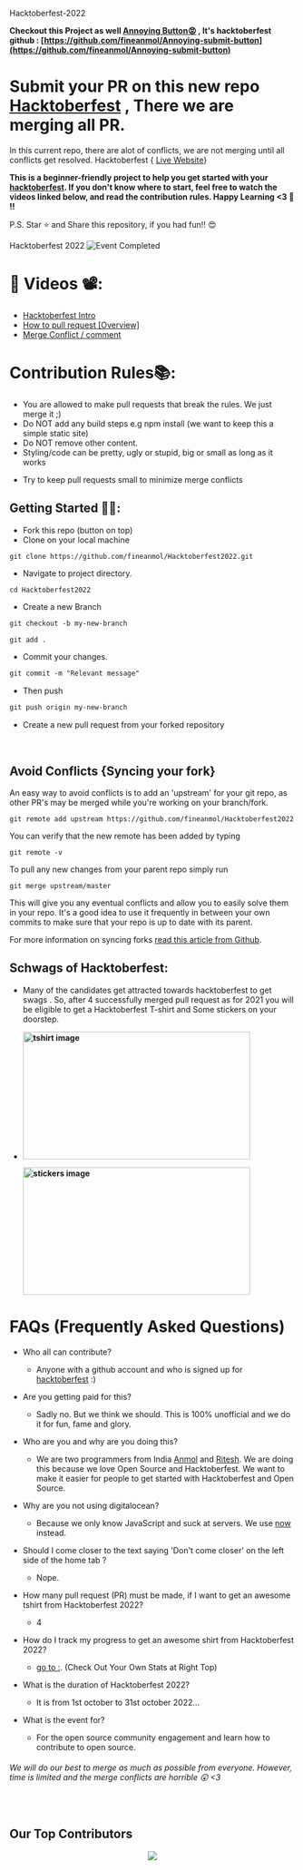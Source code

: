 Hacktoberfest-2022

**Checkout this Project as well [Annoying Button😡](https://annoyingsubmitbutton.netlify.app/) , It's hacktoberfest github : [https://github.com/fineanmol/Annoying-submit-button](https://github.com/fineanmol/Annoying-submit-button)**


# Submit your PR on this new repo [Hacktoberfest](https://github.com/fineanmol/hacktoberfest) , There we are merging all PR. 

In this current repo, there are alot of conflicts, we are not merging until all conflicts get resolved.
Hacktoberfest { [Live Website](https://fineanmol.github.io/Hacktoberfest2022/)}


**This is a beginner-friendly project to help you get started with your
[hacktoberfest](https://hacktoberfest.digitalocean.com/). If you don't know where to start, feel free to watch the videos linked below, and read the contribution rules. Happy Learning <3 💙 !!**

P.S. Star ⭐ and Share this repository, if you had fun!! 😍

Hacktoberfest 2022
![Event Completed](/scripts/Event_Completed_.png)

# 📌 Videos 📽️:

- [Hacktoberfest Intro](https://www.youtube.com/watch?v=mq_FIHdxmIk)
- [How to pull request [Overview]](https://youtu.be/DIj2q02gvKs)
- [Merge Conflict / comment](https://youtu.be/zOx5PJTY8CI)


# Contribution Rules📚:

- You are allowed to make pull requests that break the rules. We just merge it ;)
- Do NOT add any build steps e.g npm install (we want to keep this a simple static site)
- Do NOT remove other content.
- Styling/code can be pretty, ugly or stupid, big or small as long as it works
<!-- - Add your name to the contributorsList file. -->
- Try to keep pull requests small to minimize merge conflicts


## Getting Started 🤩🤗:

- Fork this repo (button on top)
- Clone on your local machine

```terminal
git clone https://github.com/fineanmol/Hacktoberfest2022.git
```
- Navigate to project directory.
```terminal
cd Hacktoberfest2022
```

- Create a new Branch

```markdown
git checkout -b my-new-branch
```

<!--- - Add your Name to `contributors/contributorsList.js`. -->

```markdown
git add .
```
- Commit your changes.

```markdown
git commit -m "Relevant message"
```
- Then push 
```markdown
git push origin my-new-branch
```


- Create a new pull request from your forked repository

<br>

## Avoid Conflicts {Syncing your fork}

An easy way to avoid conflicts is to add an 'upstream' for your git repo, as other PR's may be merged while you're working on your branch/fork.   

```terminal
git remote add upstream https://github.com/fineanmol/Hacktoberfest2022
```

You can verify that the new remote has been added by typing
```terminal
git remote -v
```

To pull any new changes from your parent repo simply run
```terminal
git merge upstream/master
```

This will give you any eventual conflicts and allow you to easily solve them in your repo. It's a good idea to use it frequently in between your own commits to make sure that your repo is up to date with its parent.

For more information on syncing forks [read this article from Github](https://help.github.com/articles/syncing-a-fork/).

## Schwags of Hacktoberfest:
- Many of the candidates get attracted towards hacktoberfest to get swags . So, after 4 successfully merged pull request as for 2021 you will be eligible to get a Hacktoberfest T-shirt and Some stickers on your doorstep.
 
     <li><B><p><img src="https://miro.medium.com/max/1050/1*4JctIO7irt8hFxBmTvUpiQ.jpeg" width="400" height="225" style="width: 400px; height: 225px;" alt="tshirt image"></a></p><p><img src="https://miro.medium.com/max/1050/1*jkffr74bq5RsQ_xqDhgqYQ.jpeg" width="400" height="225" style="width: 400px; height: 225px;" alt="stickers image"></p>
</b></li>

# FAQs (Frequently Asked Questions)

- Who all can contribute?
  - Anyone with a github account and who is signed up for
[hacktoberfest](https://hacktoberfest.digitalocean.com/) :)
- Are you getting paid for this?
  - Sadly no. But we think we should. This is 100% unofficial and we do it for fun, fame and glory.
- Who are you and why are you doing this?
  - We are two programmers from India [Anmol](https://www.linkedin.com/in/fineanmol/)
  and [Ritesh](https://github.com/ritesh2905). We are doing this because we love Open Source and Hacktoberfest. We want to make it easier for people to get started with Hacktoberfest and Open Source.
- Why are you not using digitalocean?
  - Because we only know JavaScript and suck at servers. We use [now](https://zeit.co/now) instead.

- Should I come closer to the text saying 'Don't come closer' on the left side of the home tab ?
  - Nope.
- How many pull request (PR) must be made, if I want to get an awesome tshirt from Hacktoberfest 2022?
  - 4
- How do I track my progress to get an awesome shirt from Hacktoberfest 2022?
  - [go to :](https://hacktoberfest.digitalocean.com/profile/). (Check Out Your Own Stats at Right Top)
- What is the duration of Hacktoberfest 2022?
  - It is from 1st october to 31st october 2022...
- What is the event for?
  - For the open source community engagement and learn how to contribute to open source.




###### *We will do our best to merge as much as possible from everyone. However, time is limited and the merge conflicts are horrible :astonished: <3*
<br>

## Our Top Contributors 
<p align="center"><a href="https://github.com/fineanmol/Hacktoberfest2022/graphs/contributors">
  <img src="https://contributors-img.web.app/image?repo=fineanmol/Hacktoberfest2022" />
</a></p>
